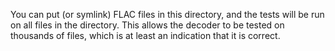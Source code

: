 You can put (or symlink) FLAC files in this directory, and the tests will be
run on all files in the directory. This allows the decoder to be tested on
thousands of files, which is at least an indication that it is correct.
